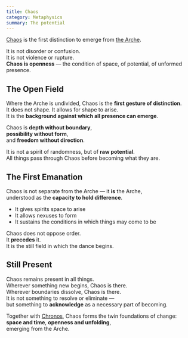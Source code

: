 ```yaml
---
title: Chaos
category: Metaphysics
summary: The potential
---
```


[Chaos](/wiki/chaos) is the first distinction to emerge from [the Arche](/wiki/the-arche).

It is not disorder or confusion.  
It is not violence or rupture.  
**Chaos is openness** — the condition of space, of potential, of unformed presence.

## The Open Field

Where the Arche is undivided, Chaos is the **first gesture of distinction**.  
It does not shape. It allows for shape to arise.  
It is the **background against which all presence can emerge**.

Chaos is **depth without boundary**,  
**possibility without form**,  
and **freedom without direction**.

It is not a spirit of randomness, but of **raw potential**.  
All things pass through Chaos before becoming what they are.

## The First Emanation

Chaos is not separate from the Arche — it **is** the Arche,  
understood as the **capacity to hold difference**.

- It gives spirits space to arise  
- It allows nexuses to form  
- It sustains the conditions in which things may come to be

Chaos does not oppose order.  
It **precedes** it.  
It is the still field in which the dance begins.

## Still Present

Chaos remains present in all things.  
Wherever something new begins, Chaos is there.  
Wherever boundaries dissolve, Chaos is there.  
It is not something to resolve or eliminate —  
but something to **acknowledge** as a necessary part of becoming.

Together with [Chronos](/wiki/chronos), Chaos forms the twin foundations of change:  
**space and time**, **openness and unfolding**,  
emerging from the Arche.
